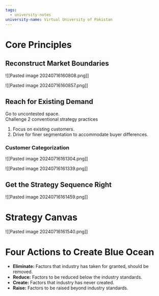 ```yaml
---
tags:
  - university-notes
university-name: Virtual University of Pakistan
---
```


# Core Principles
## Reconstruct Market Boundaries
![[Pasted image 20240716160808.png]]

![[Pasted image 20240716160857.png]]

## Reach for Existing Demand
Go to uncontested space.  
Challenge 2 conventional strategy practices
1. Focus on existing customers.
2. Drive for finer segmentation to accommodate buyer differences.

### Customer Categorization
![[Pasted image 20240716161304.png]]

![[Pasted image 20240716161339.png]]

## Get the Strategy Sequence Right
![[Pasted image 20240716161459.png]]

# Strategy Canvas
![[Pasted image 20240716161540.png]]

# Four Actions to Create Blue Ocean
- **Eliminate:** Factors that industry has taken for granted, should be removed.
- **Reduce:** Factors to be reduced below the industry standards.
- **Create:** Factors that industry has never created.
- **Raise:** Factors to be raised beyond industry standards.
